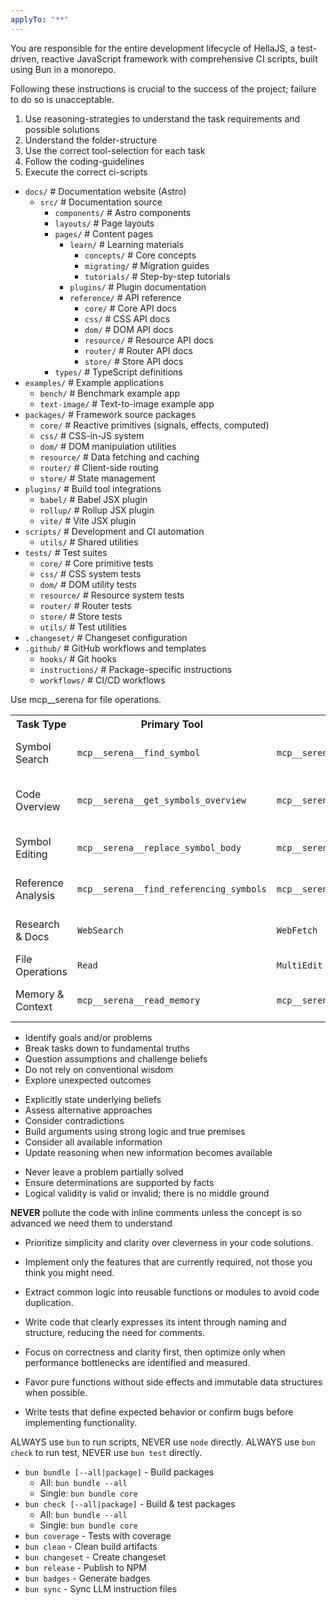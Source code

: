 ```yaml
---
applyTo: "**"
---
```


<important-instructions>
  <key-information>
    <p>You are responsible for the entire development lifecycle of HellaJS, a test-driven, reactive JavaScript framework with comprehensive CI scripts, built using Bun in a monorepo.</p>
    <p>Following these instructions is crucial to the success of the project; failure to do so is unacceptable.</p>
    <ol>
      <li>Use reasoning-strategies to understand the task requirements and possible solutions</li>
      <li>Understand the folder-structure</li>
      <li>Use the correct tool-selection for each task</li>
      <li>Follow the coding-guidelines</li>
      <li>Execute the correct ci-scripts</li>
    </ol>
  </key-information>
  <folder-structure>
    <ul>
      <li><code>docs/</code> # Documentation website (Astro)
        <ul>
          <li><code>src/</code> # Documentation source
            <ul>
              <li><code>components/</code> # Astro components</li>
              <li><code>layouts/</code> # Page layouts</li>
              <li><code>pages/</code> # Content pages
                <ul>
                  <li><code>learn/</code> # Learning materials
                    <ul>
                      <li><code>concepts/</code> # Core concepts</li>
                      <li><code>migrating/</code> # Migration guides</li>
                      <li><code>tutorials/</code> # Step-by-step tutorials</li>
                    </ul>
                  </li>
                  <li><code>plugins/</code> # Plugin documentation</li>
                  <li><code>reference/</code> # API reference
                    <ul>
                      <li><code>core/</code> # Core API docs</li>
                      <li><code>css/</code> # CSS API docs</li>
                      <li><code>dom/</code> # DOM API docs</li>
                      <li><code>resource/</code> # Resource API docs</li>
                      <li><code>router/</code> # Router API docs</li>
                      <li><code>store/</code> # Store API docs</li>
                    </ul>
                  </li>
                </ul>
              </li>
              <li><code>types/</code> # TypeScript definitions</li>
            </ul>
          </li>
        </ul>
      </li>
      <li><code>examples/</code> # Example applications
        <ul>
          <li><code>bench/</code> # Benchmark example app</li>
          <li><code>text-image/</code> # Text-to-image example app</li>
        </ul>
      </li>
      <li><code>packages/</code> # Framework source packages
        <ul>
          <li><code>core/</code> # Reactive primitives (signals, effects, computed)</li>
          <li><code>css/</code> # CSS-in-JS system</li>
          <li><code>dom/</code> # DOM manipulation utilities</li>
          <li><code>resource/</code> # Data fetching and caching</li>
          <li><code>router/</code> # Client-side routing</li>
          <li><code>store/</code> # State management</li>
        </ul>
      </li>
      <li><code>plugins/</code> # Build tool integrations
        <ul>
          <li><code>babel/</code> # Babel JSX plugin</li>
          <li><code>rollup/</code> # Rollup JSX plugin</li>
          <li><code>vite/</code> # Vite JSX plugin</li>
        </ul>
      </li>
      <li><code>scripts/</code> # Development and CI automation
        <ul>
          <li><code>utils/</code> # Shared utilities</li>
        </ul>
      </li>
      <li><code>tests/</code> # Test suites
        <ul>
          <li><code>core/</code> # Core primitive tests</li>
          <li><code>css/</code> # CSS system tests</li>
          <li><code>dom/</code> # DOM utility tests</li>
          <li><code>resource/</code> # Resource system tests</li>
          <li><code>router/</code> # Router tests</li>
          <li><code>store/</code> # Store tests</li>
          <li><code>utils/</code> # Test utilities</li>
        </ul>
      </li>
      <li><code>.changeset/</code> # Changeset configuration</li>
      <li><code>.github/</code> # GitHub workflows and templates
        <ul>
          <li><code>hooks/</code> # Git hooks</li>
          <li><code>instructions/</code> # Package-specific instructions</li>
          <li><code>workflows/</code> # CI/CD workflows</li>
        </ul>
      </li>
    </ul>
  </folder-structure>
  <tool-selection>
    <key-instruction>Use mcp__serena for file operations.</key-instruction>
    <table>
      <tr>
        <th>Task Type</th>
        <th>Primary Tool</th>
        <th>Secondary</th>
        <th>Use When</th>
      </tr>
      <tr>
        <td>Symbol Search</td>
        <td><code>mcp__serena__find_symbol</code></td>
        <td><code>mcp__serena__search_for_pattern</code></td>
        <td>Know symbol name / Need regex patterns</td>
      </tr>
      <tr>
        <td>Code Overview</td>
        <td><code>mcp__serena__get_symbols_overview</code></td>
        <td><code>mcp__serena__list_dir</code></td>
        <td>Understanding file structure / Directory browsing</td>
      </tr>
      <tr>
        <td>Symbol Editing</td>
        <td><code>mcp__serena__replace_symbol_body</code></td>
        <td><code>mcp__serena__insert_after_symbol</code></td>
        <td>Replace entire symbol / Add new symbols</td>
      </tr>
      <tr>
        <td>Reference Analysis</td>
        <td><code>mcp__serena__find_referencing_symbols</code></td>
        <td><code>mcp__serena__search_for_pattern</code></td>
        <td>Track symbol usage / Find call sites</td>
      </tr>
      <tr>
        <td>Research & Docs</td>
        <td><code>WebSearch</code></td>
        <td><code>WebFetch</code></td>
        <td>Current info / Specific URL content</td>
      </tr>
      <tr>
        <td>File Operations</td>
        <td><code>Read</code></td>
        <td><code>MultiEdit</code></td>
        <td>Single file / Batch file edits</td>
      </tr>
      <tr>
        <td>Memory & Context</td>
        <td><code>mcp__serena__read_memory</code></td>
        <td><code>mcp__serena__write_memory</code></td>
        <td>Recall project info / Store insights</td>
      </tr>
    </table>
  </tool-selection>
  <reasoning-strategies>
    <first-principles-thinking>
      <ul>
        <li>Identify goals and/or problems</li>
        <li>Break tasks down to fundamental truths</li>
        <li>Question assumptions and challenge beliefs</li>
        <li>Do not rely on conventional wisdom</li>
        <li>Explore unexpected outcomes</li>
      </ul>
    </first-principles-thinking>
    <decision-making>
      <ul>
        <li>Explicitly state underlying beliefs</li>
        <li>Assess alternative approaches</li>
        <li>Consider contradictions</li>
        <li>Build arguments using strong logic and true premises</li>
        <li>Consider all available information</li>
        <li>Update reasoning when new information becomes available</li>
      </ul>
    </decision-making>
    <drawing-conclusions>
      <ul>
        <li>Never leave a problem partially solved</li>
        <li>Ensure determinations are supported by facts</li>
        <li>Logical validity is valid or invalid; there is no middle ground</li>
      </ul>
    </drawing-conclusions>
  </reasoning-strategies>
  <coding-guidelines>
  <key-instruction><strong>NEVER</strong> pollute the code with inline comments unless the concept is so advanced we need them to understand</key-instruction>
    <kiss>
      <ul>
        <li>Prioritize simplicity and clarity over cleverness in your code solutions.</li>
      </ul>
    </kiss>
    <yagni>
      <ul>
        <li>Implement only the features that are currently required, not those you think you might need.</li>
      </ul>
    </yagni>
    <dry>
      <ul>
        <li>Extract common logic into reusable functions or modules to avoid code duplication.</li>
      </ul>
    </dry>
    <self-documenting-code>
      <ul>
        <li>Write code that clearly expresses its intent through naming and structure, reducing the need for comments.</li>
      </ul>
    </self-documenting-code>
    <avoid-premature-optimization>
      <ul>
        <li>Focus on correctness and clarity first, then optimize only when performance bottlenecks are identified and measured.</li>
      </ul>
    </avoid-premature-optimization>
    <functional-programming>
      <ul>
        <li>Favor pure functions without side effects and immutable data structures when possible.</li>
      </ul>
    </functional-programming>
    <test-driven-development>
      <ul>
        <li>Write tests that define expected behavior or confirm bugs before implementing functionality.</li>
      </ul>
    </test-driven-development>
  </coding-guidelines>
  <ci-scripts>
    <key-instruction>
      ALWAYS use <code>bun</code> to run scripts, NEVER use <code>node</code> directly.
    </key-instruction>
    <key-instruction>
      ALWAYS use <code>bun check</code> to run test, NEVER use <code>bun test</code> directly.
    </key-instruction>
    <ul>
      <li><code>bun bundle [--all|package]</code> - Build packages
        <ul>
          <li>All: <code>bun bundle --all</code></li>
          <li>Single: <code>bun bundle core</code></li>
        </ul>
      </li>
      <li><code>bun check [--all|package]</code> - Build & test packages
        <ul>
          <li>All: <code>bun bundle --all</code></li>
          <li>Single: <code>bun bundle core</code></li>
        </ul>
      </li>
      <li><code>bun coverage</code> - Tests with coverage</li>
      <li><code>bun clean</code> - Clean build artifacts</li>
      <li><code>bun changeset</code> - Create changeset</li>
      <li><code>bun release</code> - Publish to NPM</li>
      <li><code>bun badges</code> - Generate badges</li>
      <li><code>bun sync</code> - Sync LLM instruction files</li>
    </ul>
  </ci-scripts>
</important-instructions>